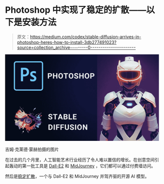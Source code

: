 # Photoshop 中实现了稳定的扩散——以下是安装方法

> 原文：<https://medium.com/codex/stable-diffusion-arrives-in-photoshop-heres-how-to-install-3db277491023?source=collection_archive---------0----------------------->

![](img/406771f5166e27f7fed4a093523114b3.png)

吉姆·克莱德·蒙赫拍摄的图片

在过去的几个月里，人工智能艺术行业经历了令人难以置信的增长。在创意空间引起轰动的第一批工具是 [Dall-E2](/mlearning-ai/openais-dall-e2-is-impressive-as-f-ck-5075aa5fbd29) 和 [MidJourney](/mlearning-ai/midjourney-ai-is-now-publicly-accessible-dont-miss-it-c4c6bb77c375) ，它们都可以通过付费墙访问。

然后是[稳定扩散](/codex/stable-diffusion-finally-released-to-the-public-db1aa417d85b)，一个与 Dall-E2 和 MidJourney 并驾齐驱的开源 AI 模型。